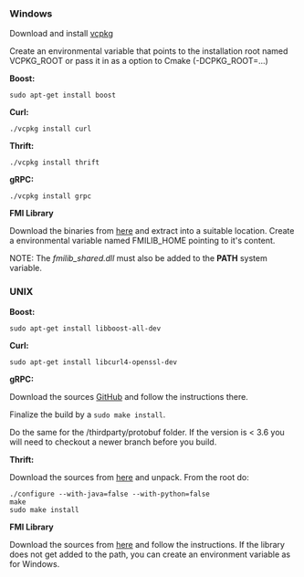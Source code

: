 
### Windows

Download and install [vcpkg](https://github.com/Microsoft/vcpkg)

Create an environmental variable that points to the installation root named VCPKG_ROOT or pass it in as a option to Cmake (-DCPKG_ROOT=...)

**Boost:**
```
sudo apt-get install boost
```
**Curl:**
```
./vcpkg install curl
``` 
**Thrift:**
```
./vcpkg install thrift
```
**gRPC:**
```
./vcpkg install grpc
```

**FMI Library**

Download the binaries from [here](https://jmodelica.org/) and extract into a suitable location. 
Create a environmental variable named FMILIB_HOME pointing to it's content.

NOTE: The _fmilib_shared.dll_ must also be added to the **PATH** system variable. 


### UNIX


**Boost:**
```
sudo apt-get install libboost-all-dev
```
**Curl:**
```
sudo apt-get install libcurl4-openssl-dev
```
**gRPC:**

Download the sources [GitHub](https://github.com/grpc/grpc) and follow the instructions there. 

Finalize the build by a ```sudo make install```. 

Do the same for the /thirdparty/protobuf folder. If the version is < 3.6 you will need to checkout a newer branch before you build.

**Thrift:**

Download the sources from [here](https://thrift.apache.org/download) and unpack.
From the root do:
```
./configure --with-java=false --with-python=false
make
sudo make install
``` 

**FMI Library**

Download the sources from [here]( https://jmodelica.org/) and follow the instructions.
If the library does not get added to the path, you can create an environment variable as for Windows.

